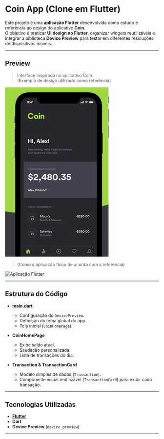 #  Coin App (Clone em Flutter)

Este projeto é uma **aplicação Flutter** desenvolvida como estudo e referência ao design do aplicativo **Coin**.  
O objetivo é praticar **UI design no Flutter**, organizar widgets reutilizáveis e integrar a biblioteca **Device Preview** para testar em diferentes resoluções de dispositivos móveis.

---


##  Preview

> Interface inspirada no aplicativo Coin.  
> (Exemplo de design utilizado como referência)

![Preview do Coin App](WhatsApp%20Image%202025-09-25%20at%2023.45.34.jpeg)

> (Como a aplicação ficou de acordo com a referência)

![Aplicação Flutter](assets/preview/Captura%20de%20tela_25-9-2025_234414_localhost.jpeg)

---

##  Estrutura do Código

- **main.dart**  
  - Configuração do `DevicePreview`.
  - Definição do tema global do app.
  - Tela inicial (`CoinHomePage`).

- **CoinHomePage**  
  - Exibe saldo atual.
  - Saudação personalizada.
  - Lista de transações do dia.

- **Transaction & TransactionCard**  
  - Modelo simples de dados (`Transaction`).
  - Componente visual reutilizável (`TransactionCard`) para exibir cada transação.

---

##  Tecnologias Utilizadas

- **[Flutter](https://flutter.dev/)**
- **Dart**
- **Device Preview** (`device_preview`)

---
